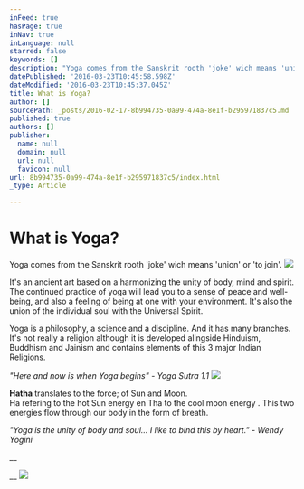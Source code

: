 ```yaml
---
inFeed: true
hasPage: true
inNav: true
inLanguage: null
starred: false
keywords: []
description: "Yoga comes from the Sanskrit rooth 'joke' wich means 'union' or 'to join'.\_ "
datePublished: '2016-03-23T10:45:58.598Z'
dateModified: '2016-03-23T10:45:37.045Z'
title: What is Yoga?
author: []
sourcePath: _posts/2016-02-17-8b994735-0a99-474a-8e1f-b295971837c5.md
published: true
authors: []
publisher:
  name: null
  domain: null
  url: null
  favicon: null
url: 8b994735-0a99-474a-8e1f-b295971837c5/index.html
_type: Article

---
```

# What is Yoga?

Yoga comes from the Sanskrit rooth 'joke' wich means 'union' or 'to join'.  ![](https://s3-us-west-2.amazonaws.com/the-grid-img/p/1402f6331d0961faa90181bb2be8e6a01dbf345b.jpg)

It's an ancient art based
on a harmonizing the unity of body, mind and spirit. 
The continued practice of yoga will lead you to a sense of peace and 
well-being, and also a feeling of being at one with your environment. 
It's also the union of the individual soul with the Universal Spirit. 

Yoga
is a philosophy, a science and a discipline. And it has many branches. 
It's not really a religion although it is developed alingside Hinduism, 
Buddhism and Jainism and contains elements of this 3 major Indian 
Religions. 

_"Here and now is when Yoga begins" - Yoga Sutra 1.1_
![](https://s3-us-west-2.amazonaws.com/the-grid-img/p/69a4317b10797e6ee749cf4cecca246562b8d4af.jpg)

**Hatha** translates to the force; of Sun and Moon.   
Ha refering to the hot Sun energy en Tha to the cool moon energy . This two energies flow through our body in the form of breath. 

_"Yoga is the unity of body and soul... I like to bind this by heart." - Wendy Yogini_

__

__
![](https://the-grid-user-content.s3-us-west-2.amazonaws.com/d9f07380-2f47-417d-9970-9146c3fdd002.jpg)